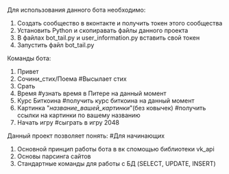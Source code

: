 Для использования данного бота необходимо:
1) Создать сообщество в вконтакте и получить токен этого сообщества
2) Установить Python и скопиравать файлы данного проекта 
3) В файлах bot_tail.py и user_information.py вставить свой токен 
4) Запустить файл bot_tail.py

Команды бота:
1) Привет
2) Сочини_стих/Поема    #Высылает стих
3) Срать 
4) Время    #узнать время в Питере на данный момент 
5) Курс Биткоина    #получить курс биткоина на данный момент
6) Картинка "_название_вашей_картинки_"(без ковычек)    #получить ссылки на картинки по вашему названию
7) Начать игру    #сыграть в игру 2048 

Данный проект позволяет понять:   #Для начинающих
1) Основной принцип работы бота в вк спомощью библиотеки vk_api
2) Основы парсинга сайтов
3) Стандартные команды для работы с БД (SELECT, UPDATE, INSERT)
